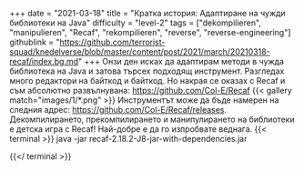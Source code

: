 +++
date = "2021-03-18"
title = "Кратка история: Адаптиране на чужди библиотеки на Java"
difficulty = "level-2"
tags = ["dekompilieren", "manipulieren", "Recaf", "rekompilieren", "reverse", "reverse-engineering"]
githublink = "https://github.com/terrorist-squad/knedelverse/blob/master/content/post/2021/march/20210318-recaf/index.bg.md"
+++
Онзи ден исках да адаптирам методи в чужда библиотека на Java и затова търсех подходящ инструмент. Разгледах много редактори на байткод и байткод. Но накрая се оказах с Recaf и съм абсолютно развълнувана: https://github.com/Col-E/Recaf
{{< gallery match="images/1/*.png" >}}
Инструментът може да бъде намерен на следния адрес: https://github.com/Col-E/Recaf/releases. Декомпилирането, прекомпилирането и манипулирането на библиотеки е детска игра с Recaf! Най-добре е да го изпробвате веднага.
{{< terminal >}}
java -jar recaf-2.18.2-J8-jar-with-dependencies.jar

{{</ terminal >}}

